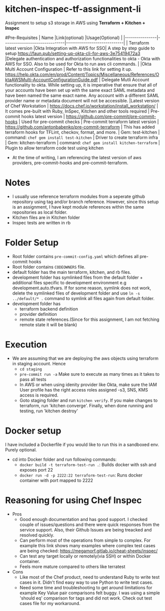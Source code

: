 # kitchen-inspec-tf-assignment-li

Assignment to setup s3 storage in AWS using **Terraform + Kitchen + Inspec**

#Pre-Requisites
|   Name             |Link(optional)                         |Usage(Optional)                         |
|----------------|-------------------------------|-----------------------------|
| Terraform latest version
|Okta Integration with AWS for SSO| A step by step guide to setup https://faun.pub/setting-up-okta-cli-for-aws-3e75419472a3           |Delegate authentication and authorization functionalities to okta - Okta with AWS for SSO. Also to be used for Okta to run aws cli commands.            |
|Okta Multi Account Configuration | Refer to this link for setting it up. https://help.okta.com/en/prod/Content/Topics/Miscellaneous/References/OktaAWSMulti-AccountConfigurationGuide.pdf | Delegate Mutli Account functionality to okta. While setting up, it is imperative that ensure that all of your accounts have been set up with the same exact SAML metadata and have been named the same exact name. Any account with a different SAML provider name or metadata document will not be accessible.
|Latest version of Chef Workstation | https://docs.chef.io/workstation/install_workstation/ | It comes pre-built with Ruby, InSpec, Kitchen and other tools required
| Pre-commit hooks latest version | https://github.com/pre-commit/pre-commit-hooks | Used for pre-commit checks
| Pre-commit terraform latest version |  https://github.com/antonbabenko/pre-commit-terraform | This has added terraform hooks for TFLint, checkov, format, and more.
| Gem: test-kitchen | command: `chef gem install test-kitchen` | Driver to create terraform infra
| Gem: kitchen-terraform | command: `chef gem install kitchen-terraform` | Plugin to allow terraform code test using kitchen

- At the time of writing, I am referencing the latest version of aws providers, pre-commit-hooks and pre-commit-terraform.


# Notes
 - I usually use reference terraform modules from a seperate github repository using tag and/or branch reference. However, since this setup is an assignment, I have kept module references within the same repositories as local folder.
 - Kitchen files are in Kitchen folder
 - Inspec tests are written in rb


# Folder Setup
 - Root folder contains `pre-commit-config.yaml` which defines all pre-commit hooks
 - Root folder contains `CODEOWNERS` file.
 - default folder has the main terraform, kitchen, and rb files.
 - development folder has symlinked files from the default folder + additional files specific to development environment e.g development.auto.tfvars. If for some reason, symlink does not work, delete the symlinked files of development folder and use `ln -s ../default/* .` command to symlink all files again from default folder.
 - development folder has
   - terraform backend definition
   - provider definition
   - remote state references.(Since for this assignment, I am not fetching remote state it will be blank)

# Execution
- We are assuming that we are deploying the aws objects using terraform in staging account. Hence
  - `cd staging`
  - `pre-commit run -a` Make sure to execute as many times as it takes to pass all tests
  - In AWS or when using idenity provider like Okta, make sure the IAM User profile has the right access roles assigned -s3, SNS, KMS access is required.
  - Goto staging folder and run `kitchen verify`. If you make changes to terraform, run 'kitchen converge'. Finally, when done running and testing, run 'kitchen destroy'

# Docker setup
I have included a Dockerfile if you would like to run this in a sandboxed env. Purely optional.
- cd into Docker folder and run following commands:
  - `docker build -t terraform-test-run .`: Builds docker with ssh and exposes port 22
  - `docker run -d -p 2222:22 terraform-test-run`: Runs docker container with port mapped to 2222

# Reasoning for using Chef Inspec
  - Pros
      - Good enough documentation and has good support. I checked couple of issues/questions and there were quick responses from the service support. Also, their Github Issues are being treacked and resolved quickly.
      - Can perform most of the operations from simple to complex. For example this link shows many examples where complex test cases are being checked: https://megamorf.gitlab.io/cheat-sheets/inspec/
      - Can test any target locally or remotely(via SSH) or within Docker container.
      - Feels more mature compared to others like terratest
  - Cons
    - Like most of the Chef product, need to understand Ruby to write test cases in it. Didn't find easy way to use Python to write test cases.
    - Need some time and troubleshooting to get around limitations for example Key Value pair comparisons felt buggy. I was using a simple 'should eq' comparison for tags and did not work. Check out test cases file for my workaround.

<!-- BEGINNING OF PRE-COMMIT-TERRAFORM DOCS HOOK -->


<!-- END OF PRE-COMMIT-TERRAFORM DOCS HOOK -->